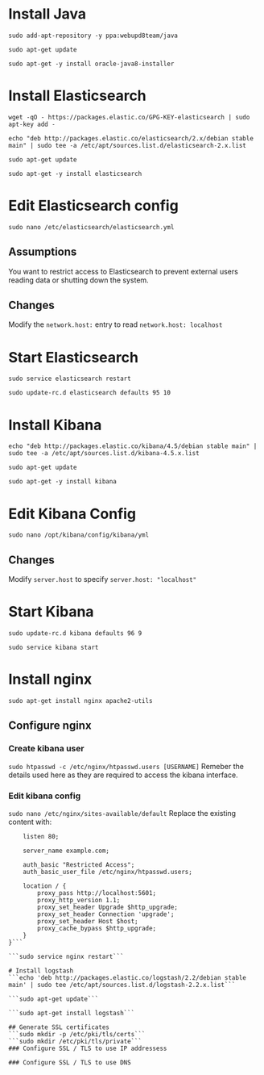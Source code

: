 # Install Java
```sudo add-apt-repository -y ppa:webupd8team/java```

```sudo apt-get update```

```sudo apt-get -y install oracle-java8-installer```

# Install Elasticsearch
```wget -qO - https://packages.elastic.co/GPG-KEY-elasticsearch | sudo apt-key add -```

```echo "deb http://packages.elastic.co/elasticsearch/2.x/debian stable main" | sudo tee -a /etc/apt/sources.list.d/elasticsearch-2.x.list```

```sudo apt-get update```

```sudo apt-get -y install elasticsearch```

# Edit Elasticsearch config
```sudo nano /etc/elasticsearch/elasticsearch.yml```

## Assumptions
You want to restrict access to Elasticsearch to prevent external users reading data or shutting down the system.

## Changes
Modify the `network.host:` entry to read `network.host: localhost`

# Start Elasticsearch
```sudo service elasticsearch restart```

```sudo update-rc.d elasticsearch defaults 95 10```

# Install Kibana
```echo "deb http://packages.elastic.co/kibana/4.5/debian stable main" | sudo tee -a /etc/apt/sources.list.d/kibana-4.5.x.list```

```sudo apt-get update```

```sudo apt-get -y install kibana```

# Edit Kibana Config
```sudo nano /opt/kibana/config/kibana/yml```

## Changes
Modify `server.host` to specify `server.host: "localhost"`

# Start Kibana

```sudo update-rc.d kibana defaults 96 9```

```sudo service kibana start```

# Install nginx

```sudo apt-get install nginx apache2-utils```

## Configure nginx
### Create kibana user
```sudo htpasswd -c /etc/nginx/htpasswd.users [USERNAME]```
Remeber the details used here as they are required to access the kibana interface.

### Edit kibana config
```sudo nano /etc/nginx/sites-available/default```
Replace the existing content with:

```server {
    listen 80;

    server_name example.com;

    auth_basic "Restricted Access";
    auth_basic_user_file /etc/nginx/htpasswd.users;

    location / {
        proxy_pass http://localhost:5601;
        proxy_http_version 1.1;
        proxy_set_header Upgrade $http_upgrade;
        proxy_set_header Connection 'upgrade';
        proxy_set_header Host $host;
        proxy_cache_bypass $http_upgrade;        
    }
}```

```sudo service nginx restart```

# Install logstash
```echo 'deb http://packages.elastic.co/logstash/2.2/debian stable main' | sudo tee /etc/apt/sources.list.d/logstash-2.2.x.list```

```sudo apt-get update```

```sudo apt-get install logstash```

## Generate SSL certificates
```sudo mkdir -p /etc/pki/tls/certs```
```sudo mkdir /etc/pki/tls/private```
### Configure SSL / TLS to use IP addressess

### Configure SSL / TLS to use DNS



